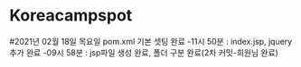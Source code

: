 # Koreacampspot

#2021년 02월 18일 목요일 pom.xml 기본 셋팅 완료
-11시 50분 : index.jsp, jquery 추가 완료
-09시 58분 : jsp파일 생성 완료, 폴더 구분 완료(2차 커밋-희원님 완료)
